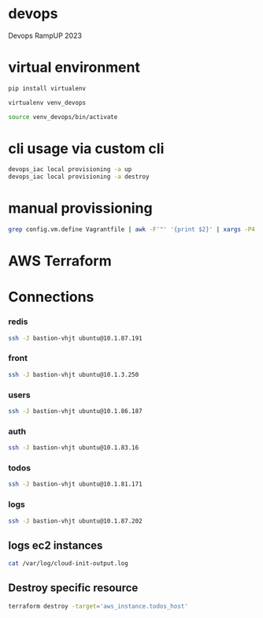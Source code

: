 # devops
Devops RampUP 2023

# virtual environment

```sh
pip install virtualenv
```

```sh
virtualenv venv_devops
```

```sh
source venv_devops/bin/activate
```

# cli usage via custom cli

```sh
devops_iac local provisioning -a up
devops_iac local provisioning -a destroy
```

# manual provissioning
```sh
grep config.vm.define Vagrantfile | awk -F'"' '{print $2}' | xargs -P4 -I {} vagrant up {}
```

# AWS Terraform

# Connections
### redis
```sh
ssh -J bastion-vhjt ubuntu@10.1.87.191
```

### front
```sh
ssh -J bastion-vhjt ubuntu@10.1.3.250
```

### users
```sh
ssh -J bastion-vhjt ubuntu@10.1.86.187
```

### auth
```sh
ssh -J bastion-vhjt ubuntu@10.1.83.16
```
### todos
```sh
ssh -J bastion-vhjt ubuntu@10.1.81.171
```
### logs
```sh
ssh -J bastion-vhjt ubuntu@10.1.87.202
```
## logs ec2 instances
```sh
cat /var/log/cloud-init-output.log
```


## Destroy specific resource
```sh
terraform destroy -target='aws_instance.todos_host'
```
